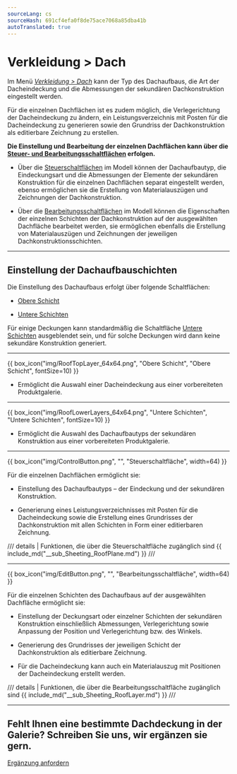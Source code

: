 ```yaml
---
sourceLang: cs
sourceHash: 691cf4efa0f8de75ace7068a85dba41b
autoTranslated: true
---
```


# Verkleidung &gt; Dach

<p>Im Menü <u><i>Verkleidung &gt; Dach</i></u> kann der Typ des Dachaufbaus, die Art der Dacheindeckung und die Abmessungen der sekundären Dachkonstruktion eingestellt werden.</p>

<p>Für die einzelnen Dachflächen ist es zudem möglich, die Verlegerichtung der Dacheindeckung zu ändern, ein Leistungsverzeichnis mit Posten für die Dacheindeckung zu generieren sowie den Grundriss der Dachkonstruktion als editierbare Zeichnung zu erstellen.</p>

<p><b>Die Einstellung und Bearbeitung der einzelnen Dachflächen kann über die <u>Steuer- und Bearbeitungsschaltflächen</u> erfolgen.</b></p>

<ul>
  <li><p>Über die <u>Steuerschaltflächen</u> im Modell können der Dachaufbautyp, die Eindeckungsart und die Abmessungen der Elemente der sekundären Konstruktion für die einzelnen Dachflächen separat eingestellt werden, ebenso ermöglichen sie die Erstellung von Materialauszügen und Zeichnungen der Dachkonstruktion.</p></li>
  <li><p>Über die <u>Bearbeitungsschaltflächen</u> im Modell können die Eigenschaften der einzelnen Schichten der Dachkonstruktion auf der ausgewählten Dachfläche bearbeitet werden, sie ermöglichen ebenfalls die Erstellung von Materialauszügen und Zeichnungen der jeweiligen Dachkonstruktionsschichten.</p></li>
</ul>

<hr class="main"> <!-- Waagrechte Linie als Abschnittstrenner -->

<h2>Einstellung der Dachaufbauschichten</h2>
<p>Die Einstellung des Dachaufbaus erfolgt über folgende Schaltflächen:</p>

<ul>
  <li><p><u>Obere Schicht</u></p></li>
  <li><p><u>Untere Schichten</u></p></li>
</ul>

<p>
Für einige Deckungen kann standardmäßig die Schaltfläche <u>Untere Schichten</u> ausgeblendet sein, und für solche Deckungen wird dann keine sekundäre Konstruktion generiert.
</p>

<hr> <!-- Waagrechte Linie als Abschnittstrenner -->

{{ box_icon("img/RoofTopLayer_64x64.png", "Obere Schicht", "Obere Schicht", fontSize=10) }}
<ul>
  <li><p>Ermöglicht die Auswahl einer Dacheindeckung aus einer vorbereiteten Produktgalerie.</p></li>
</ul>

<hr> <!-- Waagrechte Linie als Abschnittstrenner -->

{{ box_icon("img/RoofLowerLayers_64x64.png", "Untere Schichten", "Untere Schichten", fontSize=10) }}
<ul>
  <li><p>Ermöglicht die Auswahl des Dachaufbautyps der sekundären Konstruktion aus einer vorbereiteten Produktgalerie.</p></li>
</ul>

<hr class="main"> <!-- Waagrechte Linie als Abschnittstrenner -->

{{ box_icon("img/ControlButton.png", "", "Steuerschaltfläche", width=64) }}

<p>Für die einzelnen Dachflächen ermöglicht sie:</p>

<ul>
  <li><p>Einstellung des Dachaufbautyps – der Eindeckung und der sekundären Konstruktion.</p></li>
  <li><p>Generierung eines Leistungsverzeichnisses mit Posten für die Dacheindeckung sowie die Erstellung eines Grundrisses der Dachkonstruktion mit allen Schichten in Form einer editierbaren Zeichnung.</p></li>
</ul>

/// details | Funktionen, die über die Steuerschaltfläche zugänglich sind
{{ include_md("__sub_Sheeting_RoofPlane.md") }}
///

<hr class="main"> <!-- Waagrechte Linie als Abschnittstrenner -->

{{ box_icon("img/EditButton.png", "", "Bearbeitungsschaltfläche", width=64) }}

<p>Für die einzelnen Schichten des Dachaufbaus auf der ausgewählten Dachfläche ermöglicht sie:</p>

<ul>
  <li><p>Einstellung der Deckungsart oder einzelner Schichten der sekundären Konstruktion einschließlich Abmessungen, Verlegerichtung sowie Anpassung der Position und Verlegerichtung bzw. des Winkels.</p></li>
  <li><p>Generierung des Grundrisses der jeweiligen Schicht der Dachkonstruktion als editierbare Zeichnung.</p></li>
  <li><p>Für die Dacheindeckung kann auch ein Materialauszug mit Positionen der Dacheindeckung erstellt werden.</p></li>
</ul>

/// details | Funktionen, die über die Bearbeitungsschaltfläche zugänglich sind
{{ include_md("__sub_Sheeting_RoofLayer.md") }}
///

<hr class="main"> <!-- Waagrechte Linie als Abschnittstrenner -->

<h2>Fehlt Ihnen eine bestimmte Dachdeckung in der Galerie? Schreiben Sie uns, wir ergänzen sie gern.</h2>
<a href="mailto:jiri.podval@histruct.com?subject=Frage zum HiStruct Gebäudekonfigurator" class="btn">
  Ergänzung anfordern
</a>

<!-- product: HiStruct Roofs -->